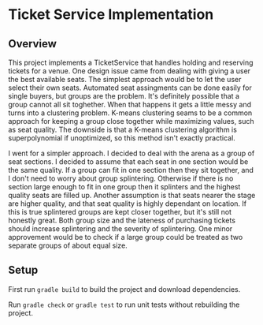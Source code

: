 # Ticket Service Implementation

## Overview

This project implements a TicketService that handles holding and reserving tickets for a venue. One design issue came from dealing with giving a user the best available seats. The simplest approach would be to let the user select their own seats. Automated seat assingments can be done easily for single buyers, but groups are the problem. It's definitely possible that a group cannot all sit toghether. When that happens it gets a little messy and turns into a clustering problem. K-means clustering seams to be a common approach for keeping a group close together while maximizing values, such as seat quality. The downside is that a K-means clustering algorithm is superpolynomial if unoptimized, so this method isn't exactly practical.

I went for a simpler approach. I decided to deal with the arena as a group of seat sections. I decided to assume that each seat in one section would be the same quality. If a group can fit in one section then they sit together, and I don't need to worry about group splintering. Otherwise if there is no section large enough to fit in one group then it splinters and the highest quality seats are filled up. Another assumption is that seats nearer the stage are higher quality, and that seat quality is highly dependant on location. If this is true splintered groups are kept closer together, but it's still not honestly great. Both group size and the lateness of purchasing tickets should increase splintering and the severity of splintering. One minor approvement would be to check if a large group could be treated as two separate groups of about equal size.


## Setup

First run `gradle build` to build the project and download dependencies.

Run `gradle check` or `gradle test` to run unit tests without rebuilding the project.
